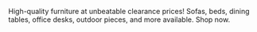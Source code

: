 High-quality furniture at unbeatable clearance prices! Sofas, beds, dining tables, office desks, outdoor pieces, and more available. Shop now.
